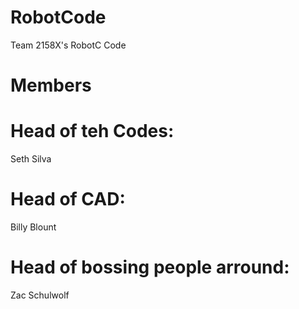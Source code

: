 RobotCode
=========

Team 2158X's RobotC Code  

Members  
=======

# Head of teh Codes:
Seth Silva  

# Head of CAD:
Billy Blount

# Head of bossing people arround:
Zac Schulwolf

